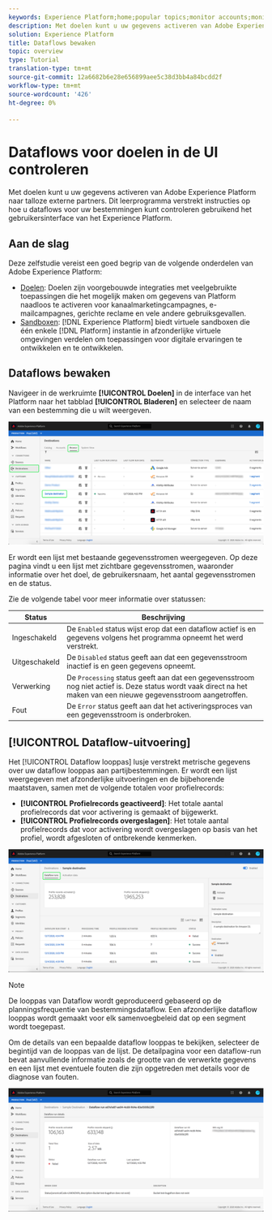 ```yaml
---
keywords: Experience Platform;home;popular topics;monitor accounts;monitor dataflows;dataflows;destinations
description: Met doelen kunt u uw gegevens activeren van Adobe Experience Platform naar talloze externe partners. Dit leerprogramma verstrekt instructies op hoe u dataflows voor uw bestemmingen kunt controleren gebruikend het gebruikersinterface van het Experience Platform.
solution: Experience Platform
title: Dataflows bewaken
topic: overview
type: Tutorial
translation-type: tm+mt
source-git-commit: 12a6682b6e28e656899aee5c38d3bb4a84bcdd2f
workflow-type: tm+mt
source-wordcount: '426'
ht-degree: 0%

---
```



# Dataflows voor doelen in de UI controleren

Met doelen kunt u uw gegevens activeren van Adobe Experience Platform naar talloze externe partners. Dit leerprogramma verstrekt instructies op hoe u dataflows voor uw bestemmingen kunt controleren gebruikend het gebruikersinterface van het Experience Platform.

## Aan de slag

Deze zelfstudie vereist een goed begrip van de volgende onderdelen van Adobe Experience Platform:

- [Doelen](../../destinations/home.md): Doelen zijn voorgebouwde integraties met veelgebruikte toepassingen die het mogelijk maken om gegevens van Platform naadloos te activeren voor kanaalmarketingcampagnes, e-mailcampagnes, gerichte reclame en vele andere gebruiksgevallen.
- [Sandboxen](../../sandboxes/home.md): [!DNL Experience Platform] biedt virtuele sandboxen die één enkele [!DNL Platform] instantie in afzonderlijke virtuele omgevingen verdelen om toepassingen voor digitale ervaringen te ontwikkelen en te ontwikkelen.

## Dataflows bewaken

Navigeer in de werkruimte **[!UICONTROL Doelen]** in de interface van het Platform naar het tabblad **[!UICONTROL Bladeren]** en selecteer de naam van een bestemming die u wilt weergeven.

![](../assets/ui/monitor-destinations/select-destination.png)

Er wordt een lijst met bestaande gegevensstromen weergegeven. Op deze pagina vindt u een lijst met zichtbare gegevensstromen, waaronder informatie over het doel, de gebruikersnaam, het aantal gegevensstromen en de status.

Zie de volgende tabel voor meer informatie over statussen:

| Status | Beschrijving |
| ------ | ----------- |
| Ingeschakeld | De `Enabled` status wijst erop dat een dataflow actief is en gegevens volgens het programma opneemt het werd verstrekt. |
| Uitgeschakeld | De `Disabled` status geeft aan dat een gegevensstroom inactief is en geen gegevens opneemt. |
| Verwerking | De `Processing` status geeft aan dat een gegevensstroom nog niet actief is. Deze status wordt vaak direct na het maken van een nieuwe gegevensstroom aangetroffen. |
| Fout | De `Error` status geeft aan dat het activeringsproces van een gegevensstroom is onderbroken. |

## [!UICONTROL Dataflow-uitvoering]

Het [!UICONTROL Dataflow looppas] lusje verstrekt metrische gegevens over uw dataflow looppas aan partijbestemmingen. Er wordt een lijst weergegeven met afzonderlijke uitvoeringen en de bijbehorende maatstaven, samen met de volgende totalen voor profielrecords:

- **[!UICONTROL Profielrecords geactiveerd]**: Het totale aantal profielrecords dat voor activering is gemaakt of bijgewerkt.
- **[!UICONTROL Profielrecords overgeslagen]**:  Het totale aantal profielrecords dat voor activering wordt overgeslagen op basis van het profiel, wordt afgesloten of ontbrekende kenmerken.

![](../assets/ui/monitor-destinations/dataflow-runs.png)

>[!NOTE]
>
>De looppas van Dataflow wordt geproduceerd gebaseerd op de planningsfrequentie van bestemmingsdataflow. Een afzonderlijke dataflow looppas wordt gemaakt voor elk samenvoegbeleid dat op een segment wordt toegepast.

Om de details van een bepaalde dataflow looppas te bekijken, selecteer de begintijd van de looppas van de lijst. De detailpagina voor een dataflow-run bevat aanvullende informatie zoals de grootte van de verwerkte gegevens en een lijst met eventuele fouten die zijn opgetreden met details voor de diagnose van fouten.

![](../assets/ui/monitor-destinations/dataflow.png)